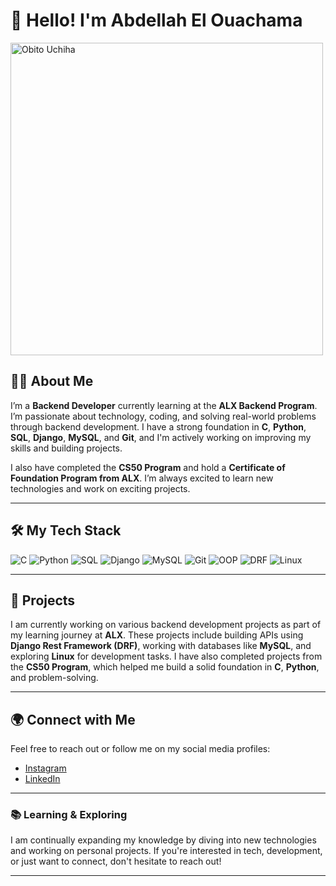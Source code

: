# 👋 Hello! I'm Abdellah El Ouachama
   <img src="https://www.wallpaperflare.com/static/109/431/831/anime-naruto-shippuuden-uchiha-obito-sharingan-wallpaper.jpg" alt="Obito Uchiha" width="500" />

## 👨‍💻 About Me
I’m a **Backend Developer** currently learning at the **ALX Backend Program**. I’m passionate about technology, coding, and solving real-world problems through backend development. I have a strong foundation in **C**, **Python**, **SQL**, **Django**, **MySQL**, and **Git**, and I'm actively working on improving my skills and building projects.

I also have completed the **CS50 Program** and hold a **Certificate of Foundation Program from ALX**. I’m always excited to learn new technologies and work on exciting projects.

---

## 🛠️ My Tech Stack
![C](https://img.shields.io/badge/C-00599C?style=for-the-badge&logo=c&logoColor=white)
![Python](https://img.shields.io/badge/Python-3776AB?style=for-the-badge&logo=python&logoColor=white)
![SQL](https://img.shields.io/badge/SQL-4479A1?style=for-the-badge&logo=mysql&logoColor=white)
![Django](https://img.shields.io/badge/Django-092E20?style=for-the-badge&logo=django&logoColor=white)
![MySQL](https://img.shields.io/badge/MySQL-4479A1?style=for-the-badge&logo=mysql&logoColor=white)
![Git](https://img.shields.io/badge/Git-F05032?style=for-the-badge&logo=git&logoColor=white)
![OOP](https://img.shields.io/badge/OOP-004C87?style=for-the-badge&logo=java&logoColor=white)
![DRF](https://img.shields.io/badge/DRF-009688?style=for-the-badge&logo=django&logoColor=white)
![Linux](https://img.shields.io/badge/Linux-FCC624?style=for-the-badge&logo=linux&logoColor=black)

---

## 💼 Projects
I am currently working on various backend development projects as part of my learning journey at **ALX**. These projects include building APIs using **Django Rest Framework (DRF)**, working with databases like **MySQL**, and exploring **Linux** for development tasks. I have also completed projects from the **CS50 Program**, which helped me build a solid foundation in **C**, **Python**, and problem-solving.

---

## 🌍 Connect with Me
Feel free to reach out or follow me on my social media profiles:

- [Instagram](https://www.instagram.com/abdo0_1949/?hl=en#)  
- [LinkedIn](https://www.linkedin.com/in/abdellah-el-ouachama-54522b2b2)

---

### 📚 Learning & Exploring
I am continually expanding my knowledge by diving into new technologies and working on personal projects. If you're interested in tech, development, or just want to connect, don't hesitate to reach out!

---
